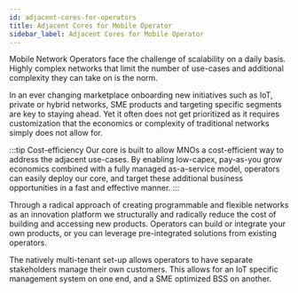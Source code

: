 ```yaml
---
id: adjacent-cores-for-operators
title: Adjacent Cores for Mobile Operator
sidebar_label: Adjacent Cores for Mobile Operator
---
```


Mobile Network Operators face the challenge of scalability on a daily basis. Highly complex networks that limit the number of use-cases and additional complexity they can take on is the norm.

In an ever changing marketplace onboarding new initiatives such as IoT, private or hybrid networks, SME products and targeting specific segments are key to staying ahead. Yet it often does not get prioritized as it requires customization that the economics or complexity of traditional networks simply does not allow for.

:::tip Cost-efficiency
Our core is built to allow MNOs a cost-efficient way to address the adjacent use-cases. By enabling low-capex, pay-as-you grow economics combined with a fully managed as-a-service model, operators can easily deploy our core, and target these additional business opportunities in a fast and effective manner.
:::

Through a radical approach of creating programmable and flexible networks as an innovation platform we structurally and radically reduce the cost of building and accessing new products. Operators can build or integrate your own products, or you can leverage pre-integrated solutions from existing operators.

The natively multi-tenant set-up allows operators to have separate stakeholders manage their own customers. This allows for an IoT specific management system on one end, and a SME optimized BSS on another.

